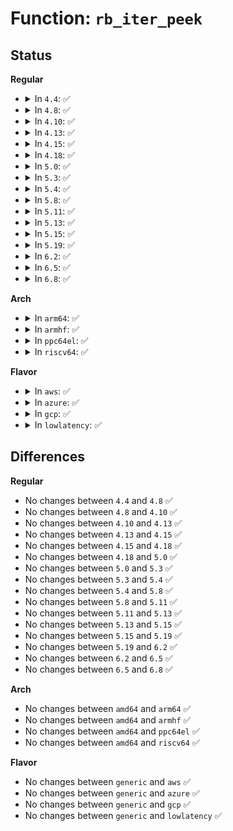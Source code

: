# Function: <code>rb_iter_peek</code>

## Status
<b>Regular</b>
<ul>
<li>
<details>
<summary>In <code>4.4</code>: ✅</summary>

```c
struct ring_buffer_event *rb_iter_peek(struct ring_buffer_iter *iter, u64 *ts);
```

**Collision:** Unique Static

**Inline:** No

**Transformation:** False

**Instances:**

```
In kernel/trace/ring_buffer.c (ffffffff811496a0)
Location: kernel/trace/ring_buffer.c:3783
Inline: False
Direct callers:
  - kernel/trace/ring_buffer.c:ring_buffer_iter_peek
  - kernel/trace/ring_buffer.c:ring_buffer_read
```
**Symbols:**

```
ffffffff811496a0-ffffffff8114980a: rb_iter_peek (STB_LOCAL)
```
</details>
</li>
<li>
<details>
<summary>In <code>4.8</code>: ✅</summary>

```c
struct ring_buffer_event *rb_iter_peek(struct ring_buffer_iter *iter, u64 *ts);
```

**Collision:** Unique Static

**Inline:** No

**Transformation:** False

**Instances:**

```
In kernel/trace/ring_buffer.c (ffffffff81152150)
Location: kernel/trace/ring_buffer.c:3778
Inline: False
Direct callers:
  - kernel/trace/ring_buffer.c:ring_buffer_read
  - kernel/trace/ring_buffer.c:ring_buffer_iter_peek
```
**Symbols:**

```
ffffffff81152150-ffffffff811522b3: rb_iter_peek (STB_LOCAL)
```
</details>
</li>
<li>
<details>
<summary>In <code>4.10</code>: ✅</summary>

```c
struct ring_buffer_event *rb_iter_peek(struct ring_buffer_iter *iter, u64 *ts);
```

**Collision:** Unique Static

**Inline:** No

**Transformation:** False

**Instances:**

```
In kernel/trace/ring_buffer.c (ffffffff8115c500)
Location: kernel/trace/ring_buffer.c:3747
Inline: False
Direct callers:
  - kernel/trace/ring_buffer.c:ring_buffer_read
  - kernel/trace/ring_buffer.c:ring_buffer_iter_peek
```
**Symbols:**

```
ffffffff8115c500-ffffffff8115c663: rb_iter_peek (STB_LOCAL)
```
</details>
</li>
<li>
<details>
<summary>In <code>4.13</code>: ✅</summary>

```c
struct ring_buffer_event *rb_iter_peek(struct ring_buffer_iter *iter, u64 *ts);
```

**Collision:** Unique Static

**Inline:** No

**Transformation:** False

**Instances:**

```
In kernel/trace/ring_buffer.c (ffffffff8115f580)
Location: kernel/trace/ring_buffer.c:3761
Inline: False
Direct callers:
  - kernel/trace/ring_buffer.c:ring_buffer_read
  - kernel/trace/ring_buffer.c:ring_buffer_iter_peek
```
**Symbols:**

```
ffffffff8115f580-ffffffff8115f6c7: rb_iter_peek (STB_LOCAL)
```
</details>
</li>
<li>
<details>
<summary>In <code>4.15</code>: ✅</summary>

```c
struct ring_buffer_event *rb_iter_peek(struct ring_buffer_iter *iter, u64 *ts);
```

**Collision:** Unique Static

**Inline:** No

**Transformation:** False

**Instances:**

```
In kernel/trace/ring_buffer.c (ffffffff8116c640)
Location: kernel/trace/ring_buffer.c:3753
Inline: False
Direct callers:
  - kernel/trace/ring_buffer.c:ring_buffer_read
  - kernel/trace/ring_buffer.c:ring_buffer_iter_peek
```
**Symbols:**

```
ffffffff8116c640-ffffffff8116c78d: rb_iter_peek (STB_LOCAL)
```
</details>
</li>
<li>
<details>
<summary>In <code>4.18</code>: ✅</summary>

```c
struct ring_buffer_event *rb_iter_peek(struct ring_buffer_iter *iter, u64 *ts);
```

**Collision:** Unique Static

**Inline:** No

**Transformation:** False

**Instances:**

```
In kernel/trace/ring_buffer.c (ffffffff8117b0f0)
Location: kernel/trace/ring_buffer.c:3907
Inline: False
Direct callers:
  - kernel/trace/ring_buffer.c:ring_buffer_read
  - kernel/trace/ring_buffer.c:ring_buffer_iter_peek
```
**Symbols:**

```
ffffffff8117b0f0-ffffffff8117b269: rb_iter_peek (STB_LOCAL)
```
</details>
</li>
<li>
<details>
<summary>In <code>5.0</code>: ✅</summary>

```c
struct ring_buffer_event *rb_iter_peek(struct ring_buffer_iter *iter, u64 *ts);
```

**Collision:** Unique Static

**Inline:** No

**Transformation:** False

**Instances:**

```
In kernel/trace/ring_buffer.c (ffffffff811886a0)
Location: kernel/trace/ring_buffer.c:3972
Inline: False
Direct callers:
  - kernel/trace/ring_buffer.c:ring_buffer_read
  - kernel/trace/ring_buffer.c:ring_buffer_iter_peek
```
**Symbols:**

```
ffffffff811886a0-ffffffff81188827: rb_iter_peek (STB_LOCAL)
```
</details>
</li>
<li>
<details>
<summary>In <code>5.3</code>: ✅</summary>

```c
struct ring_buffer_event *rb_iter_peek(struct ring_buffer_iter *iter, u64 *ts);
```

**Collision:** Unique Static

**Inline:** No

**Transformation:** False

**Instances:**

```
In kernel/trace/ring_buffer.c (ffffffff81195310)
Location: kernel/trace/ring_buffer.c:3949
Inline: False
Direct callers:
  - kernel/trace/ring_buffer.c:ring_buffer_read
  - kernel/trace/ring_buffer.c:ring_buffer_iter_peek
```
**Symbols:**

```
ffffffff81195310-ffffffff811954a6: rb_iter_peek (STB_LOCAL)
```
</details>
</li>
<li>
<details>
<summary>In <code>5.4</code>: ✅</summary>

```c
struct ring_buffer_event *rb_iter_peek(struct ring_buffer_iter *iter, u64 *ts);
```

**Collision:** Unique Static

**Inline:** No

**Transformation:** False

**Instances:**

```
In kernel/trace/ring_buffer.c (ffffffff811a1200)
Location: kernel/trace/ring_buffer.c:3950
Inline: False
Direct callers:
  - kernel/trace/ring_buffer.c:ring_buffer_read
  - kernel/trace/ring_buffer.c:ring_buffer_iter_peek
```
**Symbols:**

```
ffffffff811a1200-ffffffff811a138a: rb_iter_peek (STB_LOCAL)
```
</details>
</li>
<li>
<details>
<summary>In <code>5.8</code>: ✅</summary>

```c
struct ring_buffer_event *rb_iter_peek(struct ring_buffer_iter *iter, u64 *ts);
```

**Collision:** Unique Static

**Inline:** No

**Transformation:** False

**Instances:**

```
In kernel/trace/ring_buffer.c (ffffffff811b64d0)
Location: kernel/trace/ring_buffer.c:4031
Inline: False
Direct callers:
  - kernel/trace/ring_buffer.c:ring_buffer_iter_peek
```
**Symbols:**

```
ffffffff811b64d0-ffffffff811b66b7: rb_iter_peek (STB_LOCAL)
```
</details>
</li>
<li>
<details>
<summary>In <code>5.11</code>: ✅</summary>

```c
struct ring_buffer_event *rb_iter_peek(struct ring_buffer_iter *iter, u64 *ts);
```

**Collision:** Unique Static

**Inline:** No

**Transformation:** False

**Instances:**

```
In kernel/trace/ring_buffer.c (ffffffff811b3f80)
Location: kernel/trace/ring_buffer.c:4577
Inline: False
Direct callers:
  - kernel/trace/ring_buffer.c:ring_buffer_iter_peek
```
**Symbols:**

```
ffffffff811b3f80-ffffffff811b4167: rb_iter_peek (STB_LOCAL)
```
</details>
</li>
<li>
<details>
<summary>In <code>5.13</code>: ✅</summary>

```c
struct ring_buffer_event *rb_iter_peek(struct ring_buffer_iter *iter, u64 *ts);
```

**Collision:** Unique Static

**Inline:** No

**Transformation:** False

**Instances:**

```
In kernel/trace/ring_buffer.c (ffffffff811b4ef0)
Location: kernel/trace/ring_buffer.c:4684
Inline: False
Direct callers:
  - kernel/trace/ring_buffer.c:ring_buffer_iter_peek
```
**Symbols:**

```
ffffffff811b4ef0-ffffffff811b50d7: rb_iter_peek (STB_LOCAL)
```
</details>
</li>
<li>
<details>
<summary>In <code>5.15</code>: ✅</summary>

```c
struct ring_buffer_event *rb_iter_peek(struct ring_buffer_iter *iter, u64 *ts);
```

**Collision:** Unique Static

**Inline:** No

**Transformation:** False

**Instances:**

```
In kernel/trace/ring_buffer.c (ffffffff811df150)
Location: kernel/trace/ring_buffer.c:4684
Inline: False
Direct callers:
  - kernel/trace/ring_buffer.c:ring_buffer_iter_peek
```
**Symbols:**

```
ffffffff811df150-ffffffff811df337: rb_iter_peek (STB_LOCAL)
```
</details>
</li>
<li>
<details>
<summary>In <code>5.19</code>: ✅</summary>

```c
struct ring_buffer_event *rb_iter_peek(struct ring_buffer_iter *iter, u64 *ts);
```

**Collision:** Unique Static

**Inline:** No

**Transformation:** False

**Instances:**

```
In kernel/trace/ring_buffer.c (ffffffff81216840)
Location: kernel/trace/ring_buffer.c:4725
Inline: False
Direct callers:
  - kernel/trace/ring_buffer.c:ring_buffer_iter_peek
```
**Symbols:**

```
ffffffff81216840-ffffffff81216a6e: rb_iter_peek (STB_LOCAL)
```
</details>
</li>
<li>
<details>
<summary>In <code>6.2</code>: ✅</summary>

```c
struct ring_buffer_event *rb_iter_peek(struct ring_buffer_iter *iter, u64 *ts);
```

**Collision:** Unique Static

**Inline:** No

**Transformation:** False

**Instances:**

```
In kernel/trace/ring_buffer.c (ffffffff8125fd30)
Location: kernel/trace/ring_buffer.c:4831
Inline: False
Direct callers:
  - kernel/trace/ring_buffer.c:ring_buffer_iter_peek
```
**Symbols:**

```
ffffffff8125fd30-ffffffff8125ff5e: rb_iter_peek (STB_LOCAL)
```
</details>
</li>
<li>
<details>
<summary>In <code>6.5</code>: ✅</summary>

```c
struct ring_buffer_event *rb_iter_peek(struct ring_buffer_iter *iter, u64 *ts);
```

**Collision:** Unique Static

**Inline:** No

**Transformation:** False

**Instances:**

```
In kernel/trace/ring_buffer.c (ffffffff81277030)
Location: kernel/trace/ring_buffer.c:4838
Inline: False
Direct callers:
  - kernel/trace/ring_buffer.c:ring_buffer_iter_peek
```
**Symbols:**

```
ffffffff81277030-ffffffff8127721f: rb_iter_peek (STB_LOCAL)
```
</details>
</li>
<li>
<details>
<summary>In <code>6.8</code>: ✅</summary>

```c
struct ring_buffer_event *rb_iter_peek(struct ring_buffer_iter *iter, u64 *ts);
```

**Collision:** Unique Static

**Inline:** No

**Transformation:** False

**Instances:**

```
In kernel/trace/ring_buffer.c (ffffffff81291a90)
Location: kernel/trace/ring_buffer.c:4744
Inline: False
Direct callers:
  - kernel/trace/ring_buffer.c:ring_buffer_iter_peek
```
**Symbols:**

```
ffffffff81291a90-ffffffff81291c7f: rb_iter_peek (STB_LOCAL)
```
</details>
</li>
</ul>
<b>Arch</b>
<ul>
<li>
<details>
<summary>In <code>arm64</code>: ✅</summary>

```c
struct ring_buffer_event *rb_iter_peek(struct ring_buffer_iter *iter, u64 *ts);
```

**Collision:** Unique Static

**Inline:** No

**Transformation:** False

**Instances:**

```
In kernel/trace/ring_buffer.c (ffff80001021bb10)
Location: kernel/trace/ring_buffer.c:3950
Inline: False
Direct callers:
  - kernel/trace/ring_buffer.c:ring_buffer_read
  - kernel/trace/ring_buffer.c:ring_buffer_iter_peek
```
**Symbols:**

```
ffff80001021bb10-ffff80001021bcac: rb_iter_peek (STB_LOCAL)
```
</details>
</li>
<li>
<details>
<summary>In <code>armhf</code>: ✅</summary>

```c
struct ring_buffer_event *rb_iter_peek(struct ring_buffer_iter *iter, u64 *ts);
```

**Collision:** Unique Static

**Inline:** No

**Transformation:** False

**Instances:**

```
In kernel/trace/ring_buffer.c (c04591f4)
Location: kernel/trace/ring_buffer.c:3950
Inline: False
Direct callers:
  - kernel/trace/ring_buffer.c:ring_buffer_read
  - kernel/trace/ring_buffer.c:ring_buffer_iter_peek
```
**Symbols:**

```
c04591f4-c0459430: rb_iter_peek (STB_LOCAL)
```
</details>
</li>
<li>
<details>
<summary>In <code>ppc64el</code>: ✅</summary>

```c
struct ring_buffer_event *rb_iter_peek(struct ring_buffer_iter *iter, u64 *ts);
```

**Collision:** Unique Static

**Inline:** No

**Transformation:** False

**Instances:**

```
In kernel/trace/ring_buffer.c (c00000000029d9c0)
Location: kernel/trace/ring_buffer.c:3950
Inline: False
Direct callers:
  - kernel/trace/ring_buffer.c:ring_buffer_read
  - kernel/trace/ring_buffer.c:ring_buffer_iter_peek
```
**Symbols:**

```
c00000000029d9c0-c00000000029dc14: rb_iter_peek (STB_LOCAL)
```
</details>
</li>
<li>
<details>
<summary>In <code>riscv64</code>: ✅</summary>

```c
struct ring_buffer_event *rb_iter_peek(struct ring_buffer_iter *iter, u64 *ts);
```

**Collision:** Unique Static

**Inline:** No

**Transformation:** False

**Instances:**

```
In kernel/trace/ring_buffer.c (ffffffe0001798a4)
Location: kernel/trace/ring_buffer.c:3950
Inline: False
Direct callers:
  - kernel/trace/ring_buffer.c:ring_buffer_read
  - kernel/trace/ring_buffer.c:ring_buffer_iter_peek
```
**Symbols:**

```
ffffffe0001798a4-ffffffe0001799e8: rb_iter_peek (STB_LOCAL)
```
</details>
</li>
</ul>
<b>Flavor</b>
<ul>
<li>
<details>
<summary>In <code>aws</code>: ✅</summary>

```c
struct ring_buffer_event *rb_iter_peek(struct ring_buffer_iter *iter, u64 *ts);
```

**Collision:** Unique Static

**Inline:** No

**Transformation:** False

**Instances:**

```
In kernel/trace/ring_buffer.c (ffffffff81199820)
Location: kernel/trace/ring_buffer.c:3950
Inline: False
Direct callers:
  - kernel/trace/ring_buffer.c:ring_buffer_read
  - kernel/trace/ring_buffer.c:ring_buffer_iter_peek
```
**Symbols:**

```
ffffffff81199820-ffffffff811999aa: rb_iter_peek (STB_LOCAL)
```
</details>
</li>
<li>
<details>
<summary>In <code>azure</code>: ✅</summary>

```c
struct ring_buffer_event *rb_iter_peek(struct ring_buffer_iter *iter, u64 *ts);
```

**Collision:** Unique Static

**Inline:** No

**Transformation:** False

**Instances:**

```
In kernel/trace/ring_buffer.c (ffffffff8118ceb0)
Location: kernel/trace/ring_buffer.c:3950
Inline: False
Direct callers:
  - kernel/trace/ring_buffer.c:ring_buffer_read
  - kernel/trace/ring_buffer.c:ring_buffer_iter_peek
```
**Symbols:**

```
ffffffff8118ceb0-ffffffff8118d03a: rb_iter_peek (STB_LOCAL)
```
</details>
</li>
<li>
<details>
<summary>In <code>gcp</code>: ✅</summary>

```c
struct ring_buffer_event *rb_iter_peek(struct ring_buffer_iter *iter, u64 *ts);
```

**Collision:** Unique Static

**Inline:** No

**Transformation:** False

**Instances:**

```
In kernel/trace/ring_buffer.c (ffffffff811975f0)
Location: kernel/trace/ring_buffer.c:3950
Inline: False
Direct callers:
  - kernel/trace/ring_buffer.c:ring_buffer_read
  - kernel/trace/ring_buffer.c:ring_buffer_iter_peek
```
**Symbols:**

```
ffffffff811975f0-ffffffff8119777a: rb_iter_peek (STB_LOCAL)
```
</details>
</li>
<li>
<details>
<summary>In <code>lowlatency</code>: ✅</summary>

```c
struct ring_buffer_event *rb_iter_peek(struct ring_buffer_iter *iter, u64 *ts);
```

**Collision:** Unique Static

**Inline:** No

**Transformation:** False

**Instances:**

```
In kernel/trace/ring_buffer.c (ffffffff811a5220)
Location: kernel/trace/ring_buffer.c:3950
Inline: False
Direct callers:
  - kernel/trace/ring_buffer.c:ring_buffer_read
  - kernel/trace/ring_buffer.c:ring_buffer_iter_peek
```
**Symbols:**

```
ffffffff811a5220-ffffffff811a53aa: rb_iter_peek (STB_LOCAL)
```
</details>
</li>
</ul>

## Differences
<b>Regular</b>
<ul>
<li>
No changes between <code>4.4</code> and <code>4.8</code> ✅
</li>
<li>
No changes between <code>4.8</code> and <code>4.10</code> ✅
</li>
<li>
No changes between <code>4.10</code> and <code>4.13</code> ✅
</li>
<li>
No changes between <code>4.13</code> and <code>4.15</code> ✅
</li>
<li>
No changes between <code>4.15</code> and <code>4.18</code> ✅
</li>
<li>
No changes between <code>4.18</code> and <code>5.0</code> ✅
</li>
<li>
No changes between <code>5.0</code> and <code>5.3</code> ✅
</li>
<li>
No changes between <code>5.3</code> and <code>5.4</code> ✅
</li>
<li>
No changes between <code>5.4</code> and <code>5.8</code> ✅
</li>
<li>
No changes between <code>5.8</code> and <code>5.11</code> ✅
</li>
<li>
No changes between <code>5.11</code> and <code>5.13</code> ✅
</li>
<li>
No changes between <code>5.13</code> and <code>5.15</code> ✅
</li>
<li>
No changes between <code>5.15</code> and <code>5.19</code> ✅
</li>
<li>
No changes between <code>5.19</code> and <code>6.2</code> ✅
</li>
<li>
No changes between <code>6.2</code> and <code>6.5</code> ✅
</li>
<li>
No changes between <code>6.5</code> and <code>6.8</code> ✅
</li>
</ul>
<b>Arch</b>
<ul>
<li>
No changes between <code>amd64</code> and <code>arm64</code> ✅
</li>
<li>
No changes between <code>amd64</code> and <code>armhf</code> ✅
</li>
<li>
No changes between <code>amd64</code> and <code>ppc64el</code> ✅
</li>
<li>
No changes between <code>amd64</code> and <code>riscv64</code> ✅
</li>
</ul>
<b>Flavor</b>
<ul>
<li>
No changes between <code>generic</code> and <code>aws</code> ✅
</li>
<li>
No changes between <code>generic</code> and <code>azure</code> ✅
</li>
<li>
No changes between <code>generic</code> and <code>gcp</code> ✅
</li>
<li>
No changes between <code>generic</code> and <code>lowlatency</code> ✅
</li>
</ul>
